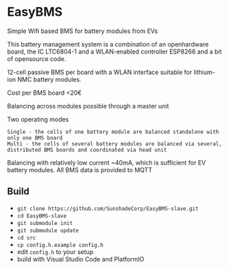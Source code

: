 # EasyBMS

Simple Wifi based BMS for battery modules from EVs

This battery management system is a combination of an openhardware board, the IC LTC6804-1 and a WLAN-enabled controller ESP8266 and a bit of opensource code. 

12-cell passive BMS per board with a WLAN interface suitable for lithium-ion NMC battery modules.

Cost per BMS board <20€

Balancing across modules possible through a master unit

Two operating modes

    Single - the cells of one battery module are balanced standalone with only one BMS board
    Multi - the cells of several battery modules are balanced via several, distributed BMS boards and coordinated via head unit
    
Balancing with relatively low current ~40mA, which is sufficient for EV battery modules.
All BMS data is provided to MQTT

## Build

- `git clone https://github.com/SunshadeCorp/EasyBMS-slave.git`
- `cd EasyBMS-slave`
- `git submodule init`
- `git submodule update`
- `cd src`
- `cp config.h.example config.h`
- edit `config.h` to your setup
- build with Visual Studio Code and PlatformIO
